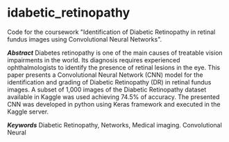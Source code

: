 # idabetic_retinopathy

Code for the coursework "Identification of Diabetic Retinopathy in retinal fundus images using Convolutional Neural Networks".


 ***Abstract*** Diabetes retinopathy is one of the main causes of treatable vision impairments in the world. Its diagnosis requires experienced ophthalmologists to identify the presence of retinal lesions in the eye. This paper presents a Convolutional Neural Network (CNN) model for the identification and grading of Diabetic Retinopathy (DR) in retinal fundus images. A subset of 1,000 images of the Diabetic Retinopathy dataset available in Kaggle was used achieving 74.5% of accuracy. The presented CNN was developed in python using Keras framework and executed in the Kaggle server.

***Keywords*** Diabetic Retinopathy, Networks, Medical imaging. Convolutional Neural
